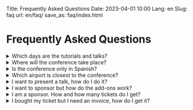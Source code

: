 Title: Frequently Asked Questions
Date: 2023-04-01 10:00
Lang: en
Slug: faq
url: en/faq/
save_as: faq/index.html

# Frequently Asked Questions

<details markdown="1">
<summary>Which days are the tutorials and talks?</summary>
The tutorials will be held on *Friday 6th*, and the talks
will be during the *Saturday 7th, and Sunday 8th* of October.
</details>

<details markdown="1">
<summary>Where will the conference take place?</summary>
The conference will take place at the
[Guajara Campus](https://www.ull.es/la-universidad/campus/#campus_guajara)
of the  [University of La Laguna](https://www.ull.es/).
</details>

<details markdown="1">
<summary>Is the conference only in Spanish?</summary>
The conference will be held **mainly in Spanish**, and depending on the accepted
talks in English, a complete **track** will be made during the days of talks.

The main presentations, opening and closing of the event will be in Spanish,
however, all the people in the organization speak Spanish and English, in case
the people who attend need information in one of the two languages.
</details>

<details markdown="1">
<summary>Which airport is closest to the conference?</summary>
When you book your flight to the island, you will notice that there are two
airports:
[Tenerife South Airport (TFS)](https://www.aena.es/en/tenerife-sur.html) and
[Tenerife North Airport (TFN)](https://www.aena.es/en/tenerife-norte-ciudad-de-la-laguna.html/).

The closest is the North airport (TFN) but it is possible to fly to the South
airport (TFS) and then reach the north of the island by Taxis, Buses, or by
renting a car.
</details>

<details markdown="1">
<summary>I want to present a talk, how do I do it?</summary>
If you visit the [Call for Proposals](https://2023.es.pycon.org/c4p/en/)
section you will find instructions to
create your Abstract and also a link to the platform where proposals are sent,
pretalx.

Inside [the link](https://charlas.2023.es.pycon.org) you will find the
instructions (in English and Spanish) and
then you can start filling out the form to send your proposal.

After submitting your proposal, you will have the ability to Edit it, so don't
worry if you have to make changes after submitting it.
</details>

<details markdown="1">
<summary>I want to sponsor but how do the add-ons work?</summary>
This year we have added a new modality to Sponsorships, Add-ons.

After selecting a sponsorship plan, you will be able to additionally choose
elements to support the conference independently, such as "Interviews" or
"Breastfeeding Room".

That means that you will be supporting the conference by paying for the plan
you have chosen, plus these independent elements (with limited spaces) for
specific activities.

Keep in mind, you need to choose a sponsorship plan before choosing the
Add-ons, from the simplest (Timanfaya) to the most complete (Teide).
</details>

<details markdown="1">
<summary markdown="1">I am a sponsor. How and how many tickets do I get?</summary>
**4 tickets** are reserved for sponsors with a discount associated with the
level of Sponsorship.

Sponsoring companies or institutions will receive a special link to purchase
tickets with their respective discount.

If a company is interested in bringing more people, attention should be paid to
the **general batch** of ticket sales.
</details>


<details markdown="1">
<summary markdown="1">I bought my ticket but I need an invoice, how do I get it?</summary>

If in your case you need an invoice to present it to the entity that is
covering your attendance at the event, we will generate your invoice when the
event takes place or until the deadline to change the details of the conference
tickets. Mainly, due to the complexity of canceling said documents in our
infrastructure.

Remember that the Eventbrite bill can serve as a receipt of your purchase

for financial purposes of your company.
</details>
